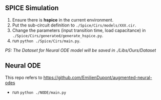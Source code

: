 ## SPICE Simulation

1. Ensure there is **hspice** in the current environment.
2. Put the sub-circuit definition to `./Spice/Cirs/models/XXX.cir`.
3. Change the parameters (input transition time, load capacitance) in `./Spice/Cirs/generated/generate_hspice.py`.
4. run `python ./Spice/Cirs/main.py`.

*PS: The Dataset for Neural ODE model will be saved in ./Libs/Ours/Dataset*

## Neural ODE

This repo refers to https://github.com/EmilienDupont/augmented-neural-odes

* run `python ./NODE/main.py`
